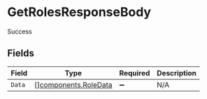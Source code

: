 # GetRolesResponseBody

Success


## Fields

| Field                                                        | Type                                                         | Required                                                     | Description                                                  |
| ------------------------------------------------------------ | ------------------------------------------------------------ | ------------------------------------------------------------ | ------------------------------------------------------------ |
| `Data`                                                       | [][components.RoleData](../../models/components/roledata.md) | :heavy_minus_sign:                                           | N/A                                                          |